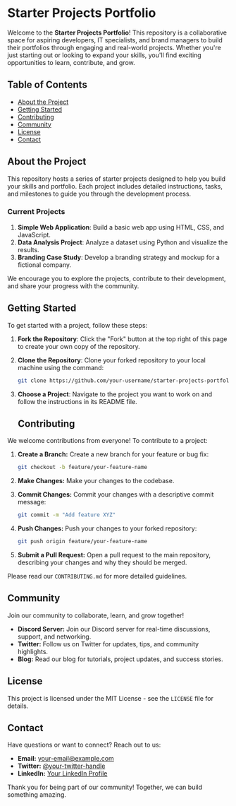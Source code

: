 # Starter Projects Portfolio

Welcome to the **Starter Projects Portfolio**! This repository is a collaborative space for aspiring developers, IT specialists, and brand managers to build their portfolios through engaging and real-world projects. Whether you're just starting out or looking to expand your skills, you'll find exciting opportunities to learn, contribute, and grow.

## Table of Contents

- [About the Project](#about-the-project)
- [Getting Started](#getting-started)
- [Contributing](#contributing)
- [Community](#community)
- [License](#license)
- [Contact](#contact)

## About the Project

This repository hosts a series of starter projects designed to help you build your skills and portfolio. Each project includes detailed instructions, tasks, and milestones to guide you through the development process.

### Current Projects

1. **Simple Web Application**: Build a basic web app using HTML, CSS, and JavaScript.
2. **Data Analysis Project**: Analyze a dataset using Python and visualize the results.
3. **Branding Case Study**: Develop a branding strategy and mockup for a fictional company.

We encourage you to explore the projects, contribute to their development, and share your progress with the community.

## Getting Started

To get started with a project, follow these steps:

1. **Fork the Repository**: Click the "Fork" button at the top right of this page to create your own copy of the repository.
2. **Clone the Repository**: Clone your forked repository to your local machine using the command:
   ```bash
   git clone https://github.com/your-username/starter-projects-portfolio.git
4. **Choose a Project**: Navigate to the project you want to work on and follow the instructions in its README file.

   ## Contributing

We welcome contributions from everyone! To contribute to a project:

1. **Create a Branch:** Create a new branch for your feature or bug fix:

    ```bash
    git checkout -b feature/your-feature-name
    ```

2. **Make Changes:** Make your changes to the codebase.

3. **Commit Changes:** Commit your changes with a descriptive commit message:

    ```bash
    git commit -m "Add feature XYZ"
    ```

4. **Push Changes:** Push your changes to your forked repository:

    ```bash
    git push origin feature/your-feature-name
    ```

5. **Submit a Pull Request:** Open a pull request to the main repository, describing your changes and why they should be merged.

Please read our `CONTRIBUTING.md` for more detailed guidelines.

## Community

Join our community to collaborate, learn, and grow together!

- **Discord Server:** Join our Discord server for real-time discussions, support, and networking.
- **Twitter:** Follow us on Twitter for updates, tips, and community highlights.
- **Blog:** Read our blog for tutorials, project updates, and success stories.

## License

This project is licensed under the MIT License - see the `LICENSE` file for details.

## Contact

Have questions or want to connect? Reach out to us:

- **Email:** [your-email@example.com](mailto:your-email@example.com)
- **Twitter:** [@your-twitter-handle](https://twitter.com/your-twitter-handle)
- **LinkedIn:** [Your LinkedIn Profile](https://linkedin.com/in/your-linkedin-profile)

Thank you for being part of our community! Together, we can build something amazing.

